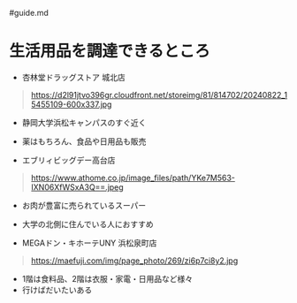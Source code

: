 #guide.md

# 生活用品を調達できるところ 

* 杏林堂ドラッグストア 城北店
> https://d2l91jtvo396gr.cloudfront.net/storeimg/81/814702/20240822_15455109-600x337.jpg
 * 静岡大学浜松キャンパスのすぐ近く
 * 薬はもちろん、食品や日用品も販売

* エブリィビッグデー高台店
> https://www.athome.co.jp/image_files/path/YKe7M563-IXN06XfWSxA3Q==.jpeg
 * お肉が豊富に売られているスーパー
 * 大学の北側に住んでいる人におすすめ

* MEGAドン・キホーテUNY 浜松泉町店
> https://maefuji.com/img/page_photo/269/zi6p7ci8y2.jpg
 * 1階は食料品、2階は衣服・家電・日用品など様々
 * 行けばだいたいある
